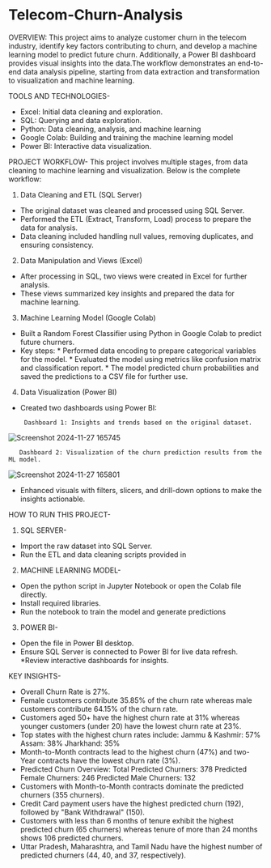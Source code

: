 # Telecom-Churn-Analysis
OVERVIEW:
This project aims to analyze customer churn in the telecom industry, identify key factors contributing to churn, and develop a machine learning model to predict future churn. Additionally, a Power BI dashboard provides visual insights into the data.The workflow demonstrates an end-to-end data analysis pipeline, starting from data extraction and transformation to visualization and machine learning.

TOOLS AND TECHNOLOGIES-
* Excel: Initial data cleaning and exploration.
* SQL: Querying and data exploration.
* Python: Data cleaning, analysis, and machine learning
* Google Colab: Building and training the machine learning model
* Power BI: Interactive data visualization.

PROJECT WORKFLOW-
This project involves multiple stages, from data cleaning to machine learning and visualization. Below is the complete workflow:
1. Data Cleaning and ETL (SQL Server)
* The original dataset was cleaned and processed using SQL Server.
* Performed the ETL (Extract, Transform, Load) process to prepare the data for analysis.
* Data cleaning included handling null values, removing duplicates, and ensuring consistency.
2. Data Manipulation and Views (Excel)
* After processing in SQL, two views were created in Excel for further analysis.
* These views summarized key insights and prepared the data for machine learning.
3. Machine Learning Model (Google Colab)
* Built a Random Forest Classifier using Python in Google Colab to predict future churners.
* Key steps:
           * Performed data encoding to prepare categorical variables for the model.
           * Evaluated the model using metrics like confusion matrix and classification report.
           * The model predicted churn probabilities and saved the predictions to a CSV file for further use.
4. Data Visualization (Power BI)
* Created two dashboards using Power BI:
  
       Dashboard 1: Insights and trends based on the original dataset.
![Screenshot 2024-11-27 165745](https://github.com/user-attachments/assets/d9442222-c564-4e00-9d62-3489f6170412)


       Dashboard 2: Visualization of the churn prediction results from the ML model.
![Screenshot 2024-11-27 165801](https://github.com/user-attachments/assets/6145700c-3950-4944-92c9-2a331dfcb568)
* Enhanced visuals with filters, slicers, and drill-down options to make the insights actionable.

HOW TO RUN THIS PROJECT-
1. SQL SERVER-
  * Import the raw dataset into SQL Server.
  * Run the ETL and data cleaning scripts provided in
2. MACHINE LEARNING MODEL-
  * Open the python script in Jupyter Notebook or open the Colab file directly.
  * Install required libraries.
  * Run the notebook to train the model and generate predictions
3. POWER BI-
  * Open the file in Power BI desktop.
  * Ensure SQL Server is connected to Power BI for live data refresh.
  *Review interactive dashboards for insights.

KEY INSIGHTS- 
 * Overall Churn Rate is 27%.
 * Female customers contribute 35.85% of the churn rate whereas male customers contribute 64.15% of the churn rate.
 * Customers aged 50+ have the highest churn rate at 31% whereas younger customers (under 20) have the lowest churn rate at 23%.
 * Top states with the highest churn rates include:
       Jammu & Kashmir: 57%
       Assam: 38%
       Jharkhand: 35%
 * Month-to-Month contracts lead to the highest churn (47%) and two-Year contracts have the lowest churn rate (3%).
 * Predicted Churn Overview:
        Total Predicted Churners: 378
        Predicted Female Churners: 246
        Predicted Male Churners: 132
* Customers with Month-to-Month contracts dominate the predicted churners (355 churners).
* Credit Card payment users have the highest predicted churn (192), followed by "Bank Withdrawal" (150).
* Customers with less than 6 months of tenure exhibit the highest predicted churn (65 churners) whereas tenure of more than 24 months shows 106 predicted churners.
* Uttar Pradesh, Maharashtra, and Tamil Nadu have the highest number of predicted churners (44, 40, and 37, respectively).

  
